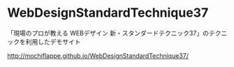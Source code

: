 # WebDesignStandardTechnique37
「現場のプロが教える WEBデザイン 新・スタンダードテクニック37」のテクニックを利用したデモサイト

http://mochiflappe.github.io/WebDesignStandardTechnique37/
